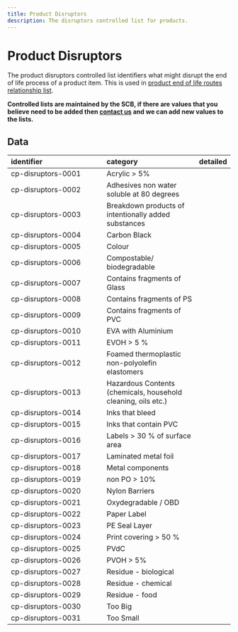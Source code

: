 ```yaml
---
title: Product Disruptors
description: The disruptors controlled list for products.
---
```


# Product Disruptors

The product disruptors controlled list identifiers what might disrupt the end of life process of a product item. This is used in [product end of life routes relationship list](../relationship-lists/product-end-of-life-routes.md).

**Controlled lists are maintained by the SCB, if there are values that you believe need to be added then [contact us](https://www.open3p.org/contact/) and we can add new values to the lists.**

## Data
|<div style="width:200px">identifier</div>|category|detailed|
|:-|:-|:-|
|cp-disruptors-0001|Acrylic > 5%||
|cp-disruptors-0002|Adhesives non water soluble at 80 degrees||
|cp-disruptors-0003|Breakdown products of intentionally added substances||
|cp-disruptors-0004|Carbon Black||
|cp-disruptors-0005|Colour||
|cp-disruptors-0006|Compostable/ biodegradable||
|cp-disruptors-0007|Contains fragments of Glass||
|cp-disruptors-0008|Contains fragments of PS||
|cp-disruptors-0009|Contains fragments of PVC||
|cp-disruptors-0010|EVA with Aluminium||
|cp-disruptors-0011|EVOH > 5 %||
|cp-disruptors-0012|Foamed thermoplastic non-polyolefin elastomers||
|cp-disruptors-0013|Hazardous Contents (chemicals, household cleaning, oils etc.)||
|cp-disruptors-0014|Inks that bleed||
|cp-disruptors-0015|Inks that contain PVC||
|cp-disruptors-0016|Labels > 30 % of surface area||
|cp-disruptors-0017|Laminated metal foil||
|cp-disruptors-0018|Metal components||
|cp-disruptors-0019|non PO > 10%||
|cp-disruptors-0020|Nylon Barriers||
|cp-disruptors-0021|Oxydegradable / OBD||
|cp-disruptors-0022|Paper Label||
|cp-disruptors-0023|PE Seal Layer||
|cp-disruptors-0024|Print covering > 50 %||
|cp-disruptors-0025|PVdC||
|cp-disruptors-0026|PVOH > 5%||
|cp-disruptors-0027|Residue - biological||
|cp-disruptors-0028|Residue - chemical||
|cp-disruptors-0029|Residue - food||
|cp-disruptors-0030|Too Big||
|cp-disruptors-0031|Too Small||
